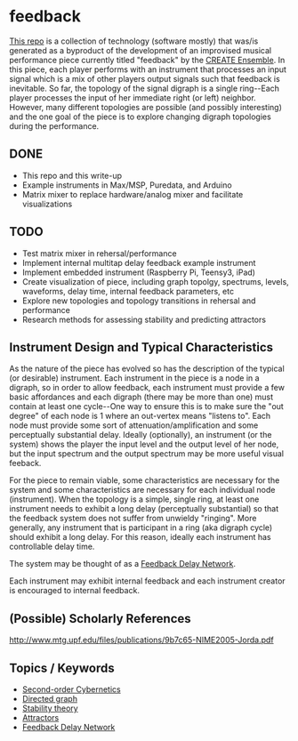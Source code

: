 # feedback

[This repo][] is a collection of technology (software mostly) that was/is
generated as a byproduct of the development of an improvised musical
performance piece currently titled "feedback" by the [CREATE Ensemble][]. In
this piece, each player performs with an instrument that processes an input
signal which is a mix of other players output signals such that feedback is
inevitable. So far, the topology of the signal digraph is a single ring--Each
player processes the input of her immediate right (or left) neighbor. However,
many different topologies are possible (and possibly interesting) and the one
goal of the piece is to explore changing digraph topologies during the
performance.

## DONE

- This repo and this write-up
- Example instruments in Max/MSP, Puredata, and Arduino
- Matrix mixer to replace hardware/analog mixer and facilitate visualizations

## TODO

- Test matrix mixer in rehersal/performance
- Implement internal multitap delay feedback example instrument
- Implement embedded instrument (Raspberry Pi, Teensy3, iPad)
- Create visualization of piece, including graph topolgy, spectrums, levels,
  waveforms, delay time, internal feedback parameters, etc
- Explore new topologies and topology transitions in rehersal and performance
- Research methods for assessing stability and predicting attractors

## Instrument Design and Typical Characteristics

As the nature of the piece has evolved so has the description of the typical
(or desirable) instrument. Each instrument in the piece is a node in a digraph,
so in order to allow feedback, each instrument must provide a few basic
affordances and each digraph (there may be more than one) must contain at least
one cycle--One way to ensure this is to make sure the "out degree" of each node
is 1 where an out-vertex means "listens to". Each node must provide some sort
of attenuation/amplification and some perceptually substantial delay. Ideally
(optionally), an instrument (or the system) shows the player the input level
and the output level of her node, but the input spectrum and the output
spectrum may be more useful visual feeback.

For the piece to remain viable, some characteristics are necessary for the
system and some characteristics are necessary for each individual node
(instrument). When the topology is a simple, single ring, at least one
instrument needs to exhibit a long delay (perceptually substantial) so that the
feedback system does not suffer from unwieldy "ringing". More generally, any
instrument that is participant in a ring (aka digraph cycle) should exhibit a
long delay. For this reason, ideally each instrument has controllable delay
time.

The system may be thought of as a [Feedback Delay Network][].

Each instrument may exhibit internal feedback and each instrument creator is
encouraged to internal feedback.

## (Possible) Scholarly References

http://www.mtg.upf.edu/files/publications/9b7c65-NIME2005-Jorda.pdf

## Topics / Keywords

- [Second-order Cybernetics][]  
- [Directed graph][]  
- [Stability theory][]  
- [Attractors][]  
- [Feedback Delay Network][]  

[CREATE Ensemble]: https://github.com/create-ensemble
[This repo]: https://github.com/create-ensemble/feedback
[Second-order Cybernetics]: http://en.wikipedia.org/wiki/Second-order_cybernetics
[Directed graph]: http://en.wikipedia.org/wiki/Directed_graph
[Stability theory]: http://en.wikipedia.org/wiki/Stability_theory
[Attractors]: http://en.wikipedia.org/wiki/Attractor
[Feedback Delay Network]: https://ccrma.stanford.edu/~jos/cfdn/Feedback_Delay_Networks.html
